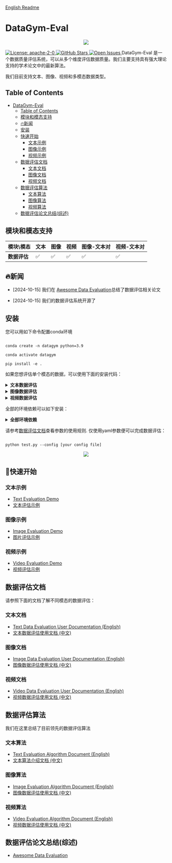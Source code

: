 [English Readme](./README.md)

# DataGym-Eval

<p align="center">
  <img src="./static/images/Face.png">
</p>
<a href="https://opensource.org/license/apache-2-0" target="_blank">
    <img alt="License: apache-2-0" src="https://img.shields.io/github/license/saltstack/salt" />
</a>
<a href="https://github.com/GAIR-NLP/ProX" target="_blank">
    <img alt="GitHub Stars" src="https://img.shields.io/github/stars/Open-DataFlow/Open-DataFlow-Eval?style=social" />
</a>
<a href="https://github.com/GAIR-NLP/ProX/issues" target="_blank">
    <img alt="Open Issues" src="https://img.shields.io/github/issues-raw/Open-DataFlow/Open-DataFlow-Eval" />
</a>
DataGym-Eval 是一个数据质量评估系统，可以从多个维度评估数据质量。我们主要支持具有强大理论支持的学术论文中的最新算法。

我们目前支持文本、图像、视频和多模态数据类型。

## Table of Contents
- [DataGym-Eval](#datagym-eval)
  - [Table of Contents](#table-of-contents)
  - [模块和模态支持](#模块和模态支持)
  - [🔥新闻](#新闻)
  - [安装](#安装)
  - [快速开始](#快速开始)
    - [文本示例](#文本示例)
    - [图像示例](#图像示例)
    - [视频示例](#视频示例)
  - [数据评估文档](#数据评估文档)
    - [文本文档](#文本文档)
    - [图像文档](#图像文档)
    - [视频文档](#视频文档)
  - [数据评估算法](#数据评估算法)
    - [文本算法](#文本算法)
    - [图像算法](#图像算法)
    - [视频算法](#视频算法)
  - [数据评估论文总结(综述)](#数据评估论文总结综述)

## 模块和模态支持

| 模块\模态    | 文本  | 图像  | 视频  | 图像-文本对 | 视频-文本对 |
| -------- | --- | --- | --- | ------ | ------ |
| **数据评估** | ✅   | ✅   | ✅   | ✅      | ✅      |


## 🔥新闻

- [2024-10-15] 我们在 [Awesome Data Evaluation](./Awesome_Data_Evaluation.md)总结了数据评估相关论文

- [2024-10-15] 我们的数据评估系统开源了

## 安装

您可以用如下命令配置conda环境
```

conda create -n datagym python=3.9

conda activate datagym

pip install -e .

```

  
如果您想评估单个模态的数据，可以使用下面的安装代码：

<details><summary><b>文本数据评估</b></summary>

<p>

```bash

pip install -e .[text]

pip install flash-attn==2.6.3

python -m spacy download en_core_web_sm

```
</p>

</details>


<details><summary><b>图像数据评估</b></summary>
<p>

  

```bash

pip install -e .[image]

pip install pyiqa==0.1.12

pip install transformers==4.44.2

```

  

</p>

</details>

<details><summary><b>视频数据评估</b></summary>

<p>

For video data evaluation,

```bash

pip install -e .[video]

```

When evaluating video-caption data, please run the following command to install modified CLIP for EMScore:

```

pip install git+https://github.com/MOLYHECI/CLIP.git

```

  

</p>

</details>

全部的环境依赖可以如下安装：

<details><summary><b>全部环境依赖</b></summary>

<p>

  

```bash

pip install -e .[all]

pip install flash-attn==2.6.3

pip install pyiqa==0.1.12

pip install transformers==4.44.2

```

  

</p>

</details>

  
请参考[数据评估文档](#数据评估文档)查看参数的使用规则. 仅使用yaml参数便可以完成数据评估：

```

python test.py --config [your config file]

```
<p align="center">
  <img src="./static/images/example_1.png">
</p>
  
## 🚀快速开始

### 文本示例

- [Text Evaluation Demo](./demos/text_eval/text_eval_example.ipynb)
- [文本评估示例](./demos/text_eval/text_eval_example.zh-CN.ipynb)

### 图像示例
- [Image Evaluation Demo](./demos/image_eval/image_eval_example.ipynb)
- [图片评估示例](./demos/image_eval/image_eval_example.zh-CN.ipynb)

### 视频示例
- [Video Evaluation Demo](./demos/video_eval/video_eval_example.ipynb)
- [视频评估示例](./demos/video_eval/video_eval_example.zh-CN.ipynb)

## 数据评估文档

请参照下面的文档了解不同模态的数据评估：

  

### 文本文档

- [Text Data Evaluation User Documentation (English)](./dataflow/Eval/Text/README.md)
- [文本数据评估使用文档 (中文)](./dataflow/Eval/Text/README.zh-CN.md)

### 图像文档

- [Image Data Evaluation User Documentation (English)](./dataflow/Eval/image/README.md)
- [图像数据评估使用文档 (中文)](./dataflow/Eval/image/README.zh-CN.md)

### 视频文档

- [Video Data Evaluation User Documentation (English)](./dataflow/Eval/video/README.md)
- [视频数据评估使用文档 (中文)](./dataflow/Eval/video/README.zh-CN.md)

## 数据评估算法

我们在这里总结了目前领先的数据评估算法

### 文本算法

- [Text Evaluation Algorithm Document (English)](./docs/text_metrics.md)
- [文本算法介绍文档 (中文)](./docs/text_metrics.zh-CN.md)

### 图像算法

- [Image Evaluation Algorithm Document (English)](./docs/image_metrics.md)
- [图像数据评估使用文档 (中文)](./docs/image_metrics.zh-CN.md)

### 视频算法

- [Video Evaluation Algorithm Document (English)](./docs/video_metrics.md)
- [视频数据评估使用文档 (中文)](./docs/video_metrics.zh-CN.md)

## 数据评估论文总结(综述)

- [Awesome Data Evaluation](./Awesome_Data_Evaluation.md)
